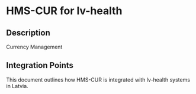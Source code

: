 # HMS-CUR for lv-health

## Description

Currency Management

## Integration Points

This document outlines how HMS-CUR is integrated with lv-health systems in Latvia.
